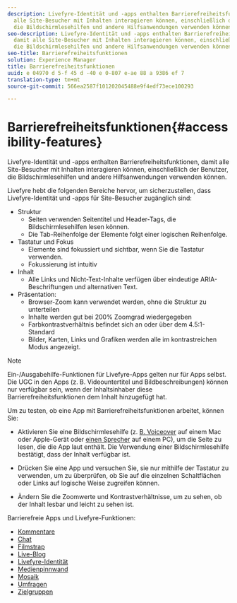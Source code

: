 ```yaml
---
description: Livefyre-Identität und -apps enthalten Barrierefreiheitsfunktionen, damit
  alle Site-Besucher mit Inhalten interagieren können, einschließlich der Benutzer,
  die Bildschirmlesehilfen und andere Hilfsanwendungen verwenden können.
seo-description: Livefyre-Identität und -apps enthalten Barrierefreiheitsfunktionen,
  damit alle Site-Besucher mit Inhalten interagieren können, einschließlich der Benutzer,
  die Bildschirmlesehilfen und andere Hilfsanwendungen verwenden können.
seo-title: Barrierefreiheitsfunktionen
solution: Experience Manager
title: Barrierefreiheitsfunktionen
uuid: e 04970 d 5-f 45 d -40 e 0-807 e-ae 88 a 9386 ef 7
translation-type: tm+mt
source-git-commit: 566ea2587f101202045488e9f4edf73ece100293

---
```



# Barrierefreiheitsfunktionen{#accessibility-features}

Livefyre-Identität und -apps enthalten Barrierefreiheitsfunktionen, damit alle Site-Besucher mit Inhalten interagieren können, einschließlich der Benutzer, die Bildschirmlesehilfen und andere Hilfsanwendungen verwenden können.

Livefyre hebt die folgenden Bereiche hervor, um sicherzustellen, dass Livefyre-Identität und -apps für Site-Besucher zugänglich sind:

* Struktur
   * Seiten verwenden Seitentitel und Header-Tags, die Bildschirmlesehilfen lesen können.
   * Die Tab-Reihenfolge der Elemente folgt einer logischen Reihenfolge.
* Tastatur und Fokus
   * Elemente sind fokussiert und sichtbar, wenn Sie die Tastatur verwenden.
   * Fokussierung ist intuitiv
* Inhalt
   * Alle Links und Nicht-Text-Inhalte verfügen über eindeutige ARIA-Beschriftungen und alternativen Text.
* Präsentation:
   * Browser-Zoom kann verwendet werden, ohne die Struktur zu unterteilen
   * Inhalte werden gut bei 200% Zoomgrad wiedergegeben
   * Farbkontrastverhältnis befindet sich an oder über dem 4.5:1-Standard
   * Bilder, Karten, Links und Grafiken werden alle im kontrastreichen Modus angezeigt.

>[!NOTE]
>
>Ein-/Ausgabehilfe-Funktionen für Livefyre-Apps gelten nur für Apps selbst. Die UGC in den Apps (z. B. Videountertitel und Bildbeschreibungen) können nur verfügbar sein, wenn der Inhaltsinhaber diese Barrierefreiheitsfunktionen dem Inhalt hinzugefügt hat.

Um zu testen, ob eine App mit Barrierefreiheitsfunktionen arbeitet, können Sie:

* Aktivieren Sie eine Bildschirmlesehilfe (z. [B. Voiceover](https://www.apple.com/accessibility/mac/vision/) auf einem Mac oder Apple-Gerät oder [einen Sprecher](https://www.microsoft.com/en-us/accessibility/windows) auf einem PC), um die Seite zu lesen, die die App laut enthält. Die Verwendung einer Bildschirmlesehilfe bestätigt, dass der Inhalt verfügbar ist.

* Drücken Sie eine App und versuchen Sie, sie nur mithilfe der Tastatur zu verwenden, um zu überprüfen, ob Sie auf die einzelnen Schaltflächen oder Links auf logische Weise zugreifen können.
* Ändern Sie die Zoomwerte und Kontrastverhältnisse, um zu sehen, ob der Inhalt lesbar und leicht zu sehen ist.

Barrierefreie Apps und Livefyre-Funktionen:

* [Kommentare](/help/using/c-about-apps/c-comments/c-comments.md)
* [Chat](../c-about-apps/c-chat-app/c-chat-app.md#c_chat_app)
* [Filmstrap](../c-about-apps/c-filmstrip-app/c-filmstrip-app.md#concept_jpc_n2j_jbb)
* [Live-Blog](../c-about-apps/c-liveblog-app/c-liveblog-app.md#c_liveblog_app)
* [Livefyre-Identität](/help/implementation/t-about-identity-integration/t-about-identity-integration.md)
* [Medienpinnwand](../c-about-apps/c-media-wall-app/c-media-wall-app.md#c_media_wall_app)
* [Mosaik](../c-about-apps/c-mosaic-app/c-mosaic-app.md#c_mosaic_app)
* [Umfragen](../c-about-apps/c-polls-app/c-polls-app.md#c_polls_app)
* [Zielgruppen](../c-about-apps/c-sidenotes-app/c-sidenotes-app.md#c_sidenotes_app)

